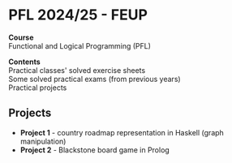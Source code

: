 # PFL 2024/25 - FEUP
**Course**  
Functional and Logical Programming (PFL)

**Contents**  
Practical classes' solved exercise sheets  
Some solved practical exams (from previous years)  
Practical projects

## Projects
- **Project 1** - country roadmap representation in Haskell (graph manipulation)
- **Project 2** - Blackstone board game in Prolog
